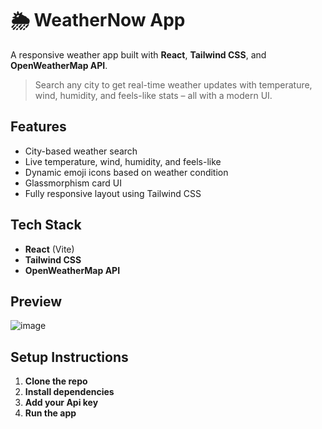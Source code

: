 # 🌦️ WeatherNow App

A responsive weather app built with **React**, **Tailwind CSS**, and **OpenWeatherMap API**.

>  Search any city to get real-time weather updates with temperature, wind, humidity, and feels-like stats – all with a modern UI.


##  Features

-  City-based weather search
-  Live temperature, wind, humidity, and feels-like
-  Dynamic emoji icons based on weather condition
-  Glassmorphism card UI
-  Fully responsive layout using Tailwind CSS


##  Tech Stack

- **React** (Vite)
- **Tailwind CSS**
- **OpenWeatherMap API**


## Preview

![image](https://github.com/user-attachments/assets/40fcc27b-8db8-4e0a-9c20-776973d014aa)




##  Setup Instructions

1. **Clone the repo**
2. **Install dependencies**
3. **Add your Api key**
4.  **Run the app**
